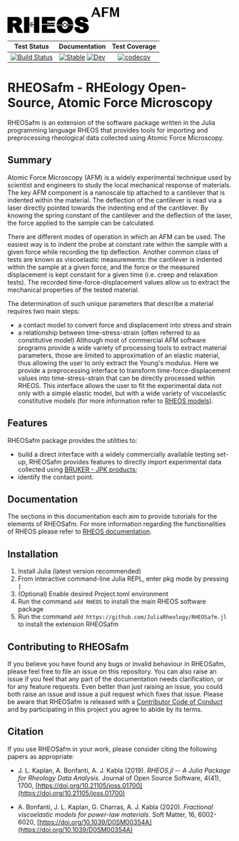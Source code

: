 <img src="logo.png" width="250">

|**Test Status**|**Documentation**|**Test Coverage**|
|:-------------:|:---------------:|:---------------:|
| [![Build Status](https://travis-ci.org/JuliaRheology/RHEOSafm.jl.svg?branch=master)](https://travis-ci.org/github/JuliaRheology/RHEOSafm.jl) | [![Stable](https://img.shields.io/badge/docs-stable-blue.svg)](https://JuliaRheology.github.io/RHEOSafm.jl/stable) [![Dev](https://img.shields.io/badge/docs-dev-blue.svg)](https://JuliaRheology.github.io/RHEOSafm.jl/dev) | [![codecov](https://codecov.io/gh/JuliaRheology/RHEOSafm.jl/branch/master/graph/badge.svg)](https://codecov.io/gh/JuliaRheology/RHEOSafm.jl)| 

# RHEOSafm - RHEology Open-Source, Atomic Force Microscopy
RHEOSafm is an extension of the software package written in the Julia programming language RHEOS that provides tools for importing and preprocessing rheological data collected using Atomic Force Microscopy. 

## Summary
Atomic Force Microscopy (AFM) is a widely experimental technique used by scientist and engineers to study the local mechanical response of materials. The key AFM component is a nanoscale tip attached to a cantilever that is indented within the material. The deflection of the cantilever is read via a laser directly pointed towards the indenting end of the cantilever. By knowing the spring constant of the cantilever and the deflection of the laser, the force applied to the sample can be calculated. 

There are different modes of operation in which an AFM can be used. The easiest way is to indent the probe at constant rate within the sample with a given force while recording the tip deflection. Another common class of tests are known as viscoelastic measurements: the cantilever is indented within the sample at a given force, and the force or the measured displacement is kept constant for a given time (i.e. creep and relaxation tests). The recorded time-force-displacement values allow us to extract the mechanical properties of the tested material. 

The determination of such unique parameters that describe a material requires two main steps:
- a contact model to convert force and displacement into stress and strain
- a relationship between time-stress-strain (often referred to as constitutive model) 
Although most of commercial AFM software programs provide a wide variety of processing tools to extract material parameters, those are limited to approximation of an elastic material, thus allowing the user to only extract the Young's modulus. Here we provide a preprocessing interface to transform time-force-displacement values into time-stress-strain that can be directly processed within RHEOS. This interface allows the user to fit the experimental data not only with a simple elastic model, but with a wide variety of viscoelastic constitutive models (for more information refer to [RHEOS models](https://juliarheology.github.io/RHEOS.jl/dev/elements/)).

## Features
RHEOSafm package provides the utilities to:
- build a direct interface with a widely commercially available testing set-up, RHEOSafm provides features to directly import experimental data collected using [BRUKER - JPK products](https://www.jpk.com/products/atomic-force-microscopy);
- identify the contact point.

## Documentation
The sections in this documentation each aim to provide tutorials for the elements of RHEOSafm. For more information regarding the functionalities of RHEOS please refer to [RHEOS documentation](https://juliarheology.github.io/RHEOS.jl/stable/). 

## Installation
1. Install Julia (latest version recommended)
2. From interactive command-line Julia REPL, enter pkg mode by pressing ```]```
3. (Optional) Enable desired Project.toml environment
4. Run the command ```add RHEOS``` to install the main RHEOS software package
5. Run the command ```add https://github.com/JuliaRheology/RHEOSafm.jl``` to install the extension RHEOSafm

## Contributing to RHEOSafm
If you believe you have found any bugs or invalid behaviour in RHEOSafm, please feel free to file an issue on this repository. You can also raise an issue if you feel that any part of the documentation needs clarification, or for any feature requests. Even better than just raising an issue, you could both raise an issue and issue a pull request which fixes that issue. Please be aware that RHEOSafm is released with a [Contributor Code of Conduct](https://github.com/JuliaRheology/RHEOS.jl/blob/master/CONDUCT.md) and by participating in this project you agree to abide by its terms.

## Citation
If you use RHEOSafm in your work, please consider citing the following papers as appropriate:

+ J. L. Kaplan, A. Bonfanti, A. J. Kabla (2019). _RHEOS.jl -- A Julia Package for Rheology Data Analysis_. Journal of Open Source Software, 4(41), 1700, [https://doi.org/10.21105/joss.01700](https://doi.org/10.21105/joss.01700)

+ A. Bonfanti, J. L. Kaplan, G. Charras, A. J. Kabla (2020). _Fractional viscoelastic models for power-law materials_. Soft Matter, 16, 6002-6020, [https://doi.org/10.1039/D0SM00354A](https://doi.org/10.1039/D0SM00354A)

